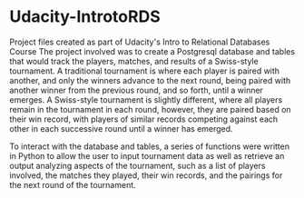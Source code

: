 # Udacity-IntrotoRDS
Project files created as part of Udacity's Intro to Relational Databases Course
The project involved was to create a Postgresql database and tables that would track the players, matches, and results of a Swiss-style tournament.  A traditional tournament is where each player is paired with another, and only the winners advance to the next round, being paired with another winner from the previous round, and so forth, until a winner emerges.  A Swiss-style tournament is slightly different, where all players remain in the tournament in each round, however, they are paired based on their win record, with players of similar records competing against each other in each successive round until a winner has emerged.

To interact with the database and tables, a series of functions were written in Python to allow the user to input tournament data as well as retrieve an output analyzing aspects of the tournament, such as a list of players involved, the matches they played, their win records, and the pairings for the next round of the tournament.

